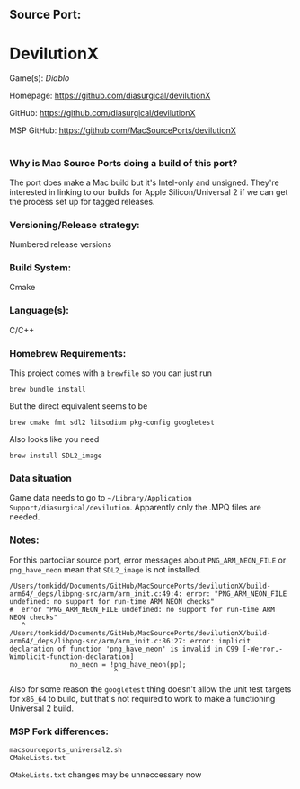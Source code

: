 ## Source Port:
# DevilutionX

Game(s): *Diablo*

Homepage: https://github.com/diasurgical/devilutionX

GitHub: https://github.com/diasurgical/devilutionX

MSP GitHub: https://github.com/MacSourcePorts/devilutionX

#
### Why is Mac Source Ports doing a build of this port?
The port does make a Mac build but it's Intel-only and unsigned. They're interested in linking to our builds for Apple Silicon/Universal 2 if we can get the process set up for tagged releases.

### Versioning/Release strategy:
Numbered release versions

### Build System: 
Cmake

### Language(s):
C/C++

### Homebrew Requirements:
This project comes with a `brewfile` so you can just run 
```
brew bundle install
```

But the direct equivalent seems to be

```
brew cmake fmt sdl2 libsodium pkg-config googletest
```

Also looks like you need

```
brew install SDL2_image
```

### Data situation
Game data needs to go to `~/Library/Application Support/diasurgical/devilution`. Apparently only the .MPQ files are needed. 

### Notes:
For this partocilar source port, error messages about `PNG_ARM_NEON_FILE` or `png_have_neon` mean that `SDL2_image` is not installed.

```
/Users/tomkidd/Documents/GitHub/MacSourcePorts/devilutionX/build-arm64/_deps/libpng-src/arm/arm_init.c:49:4: error: "PNG_ARM_NEON_FILE undefined: no support for run-time ARM NEON checks"
#  error "PNG_ARM_NEON_FILE undefined: no support for run-time ARM NEON checks"
   ^
/Users/tomkidd/Documents/GitHub/MacSourcePorts/devilutionX/build-arm64/_deps/libpng-src/arm/arm_init.c:86:27: error: implicit declaration of function 'png_have_neon' is invalid in C99 [-Werror,-Wimplicit-function-declaration]
               no_neon = !png_have_neon(pp);
                          ^
```

Also for some reason the `googletest` thing doesn't allow the unit test targets for `x86_64` to build, but that's not required to work to make a functioning Universal 2 build. 

### MSP Fork differences:
```
macsourceports_universal2.sh
CMakeLists.txt
```

`CMakeLists.txt` changes may be unneccessary now